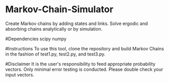 # Markov-Chain-Simulator
Create Markov chains by adding states and links. Solve ergodic and absorbing chains analytically or by simulation.  

#Dependencies
scipy 
numpy

#Instructions
To use this tool, clone the repository and build Markov Chains in the fashion of test1.py, test2.py, and test3.py.

#Disclaimer
It is the user's responsibility to feed appropriate probability vectors.  Only minimal error testing is conducted.
Please double check your input vectors.
